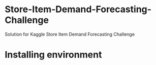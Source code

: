 # Store-Item-Demand-Forecasting-Challenge

Solution for Kaggle Store Item Demand Forecasting Challenge

# Installing environment

